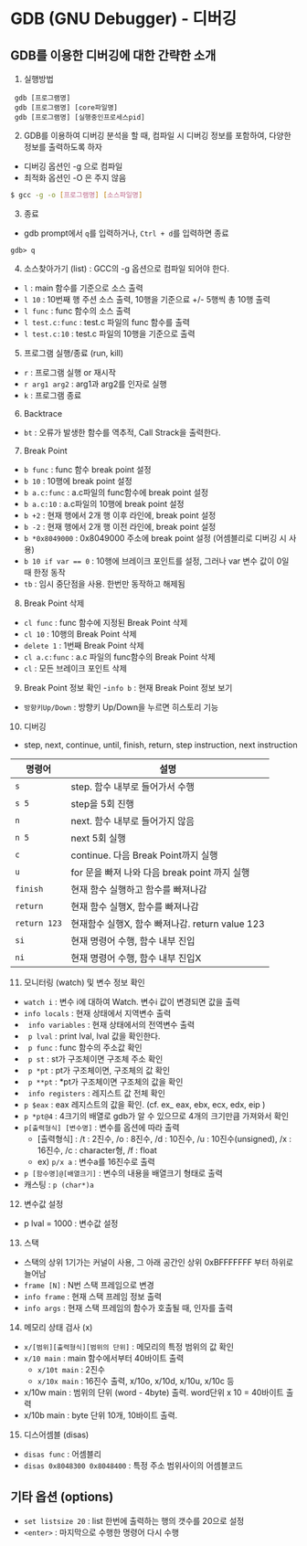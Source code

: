 # GDB (GNU Debugger) - 디버깅  #

## GDB를 이용한 디버깅에 대한 간략한 소개 ##

1. 실행방법
~~~
 gdb [프로그램명]
 gdb [프로그램명] [core파일명]
 gdb [프로그램명] [실행중인프로세스pid]
~~~

2. GDB를 이용하여 디버깅 분석을 할 때, 컴파일 시 디버깅 정보를 포함하여, 다양한 정보를 출력하도록 하자
- 디버깅 옵션인 -g 으로 컴파일
- 최적화 옵션인 -O 은 주지 않음
~~~bash
$ gcc -g -o [프로그램명] [소스파일명]
~~~
 
 3. 종료
 - gdb prompt에서 `q`를 입력하거나, `Ctrl + d`를 입력하면 종료
 ~~~
 gdb> q
 ~~~
 
 4. 소스찾아가기 (list) : GCC의 -g 옵션으로 컴파일 되어야 한다.
 - `l` : main 함수를 기준으로 소스 출력
 - `l 10` : 10번째 행 주션 소스 출력,  10행을 기준으료 +/- 5행씩 총 10행 출력
 - `l func` : func 함수의 소스 출력
 - `l test.c:func` : test.c 파일의 func 함수를 출력
 - `l test.c:10` : test.c 파일의 10행을 기준으로 출력
 
5. 프로그램 실행/종료 (run, kill)
- `r`   : 프로그램 실행 or 재시작
-  `r arg1 arg2` : arg1과 arg2를 인자로 실행
-  `k`   : 프로그램 종료

6. Backtrace
- `bt` : 오류가 발생한 함수를 역추적, Call Strack을 출력한다.

7. Break Point
- `b func`  : func 함수 break point 설정 
- `b 10`  : 10행에 break point 설정 
- `b a.c:func` : a.c파일의 func함수에 break point 설정 
- `b a.c:10` : a.c파일의 10행에 break point 설정 
- `b +2`  : 현재 행에서 2개 행 이후 라인에, break point 설정 
- `b -2`  : 현재 행에서 2개 행 이전 라인에, break point 설정 
- `b *0x8049000` : 0x8049000 주소에 break point 설정  (어셈블리로 디버깅 시 사용)
- `b 10 if var == 0` : 10행에 브레이크 포인트를 설정, 그러나 var 변수 값이 0일 때 한정 동작
- `tb`   : 임시 중단점을 사용. 한번만 동작하고 해제됨

8. Break Point 삭제
-  `cl func`  : func 함수에 지정된 Break Point 삭제
- `cl 10`  : 10행의 Break Point 삭제
- `delete 1` : 1번째 Break Point 삭제 
- `cl a.c:func` : a.c 파일의 func함수의 Break Point 삭제
- `cl`   : 모든 브레이크 포인트 삭제

9. Break Point 정보 확인 
-`info b`  : 현재 Break Point 정보 보기
- `방향키Up/Down` : 방향키 Up/Down을 누르면 히스토리 기능

10. 디버깅
- step, next, continue, until, finish, return, step instruction, next instruction

| 명령어 |  설명                 |
|------  |-----------------|
| `s`    | step. 함수 내부로 들어가서 수행                |
| `s 5`  | step을 5회 진행               |
| `n`    | next. 함수 내부로 들어가지 않음                |
| `n 5`  | next 5회 실행                |
| `c`    | continue. 다음 Break Point까지 실행                |
| `u`    | for 문을 빠져 나와 다음 break point 까지 실행                |
| `finish` |  현재 함수 실행하고 함수를 빠져나감               |
| `return` |  현재 함수 실행X, 함수를 빠져나감               |
| `return 123` | 현재함수 실행X, 함수 빠져나감. return value 123                |
| `si`   | 현재 명령어 수행, 함수 내부 진입                |
| `ni`   | 현재 명령어 수행, 함수 내부 진입X                |

11. 모니터링 (watch) 및 변수 정보 확인
- `watch i` : 변수 i에 대하여 Watch. 변수i 값이 변경되면 값을 출력
- `info locals` : 현재 상태에서 지역변수 출력
- ` info variables` : 현재 상태에서의 전역변수 출력 
- ` p lval`  : print lval, lval 값을 확인한다.
- ` p func`  : func 함수의 주소값 확인
- ` p st`  : st가 구조체이면 구조체 주소 확인
- ` p *pt`  : pt가 구조체이면, 구조체의 값 확인
- ` p **pt`  : *pt가 구조체이면 구조체의 값을 확인
- ` info registers` : 레지스트 값 전체 확인 
- `p $eax`  : eax 레지스트의 값을 확인. (cf. ex_ eax, ebx, ecx, edx, eip ) 
- `p *pt@4`  : 4크기의 배열로 gdb가 알 수 있으므로 4개의 크기만큼 가져와서 확인
- `p[출력형식] [변수명]` : 변수를 옵션에 따라 출력
   - [출력형식] : /t : 2진수, /o : 8진수, /d : 10진수, /u : 10진수(unsigned), /x : 16진수, /c : character형, /f : float
   - ex) `p/x a` : 변수a를 16진수로 출력
- `p [함수명]@[배열크기]` : 변수의 내용을 배열크기 형태로 출력
- 캐스팅 : `p (char*)a` 

12. 변수값 설정
 - p lval = 1000 : 변수값 설정
 
13. 스택
- 스택의 상위 1기가는 커널이 사용, 그 아래 공간인  상위 0xBFFFFFFF 부터 하위로 늘어남
- `frame [N]` : N번 스택 프레임으로 변경
- `info frame` : 현재 스택 프레임 정보 출력
- `info args` : 현재 스택 프레임의 함수가 호출될 때, 인자를 출력


14. 메모리 상태 검사 (x)
- `x/[범위][출력형식][범위의 단위]` : 메모리의 특정 범위의 값 확인
- `x/10 main` : main 함수에서부터 40바이트 출력
  - `x/10t main` : 2진수
  - `x/10x main` : 16진수 출력,  x/10o, x/10d, x/10u, x/10c 등 
- x/10w main : 범위의 단위 (word - 4byte) 출력.  word단위 x 10 = 40바이트 출력
- x/10b main : byte 단위 10개, 10바이트 출력.

15. 디스어셈블 (disas)
- `disas func` : 어셈블리 
- `disas 0x8048300 0x8048400` : 특정 주소 범위사이의 어셈블코드

 
## 기타 옵션 (options) ##

- `set listsize 20` : list 한번에 출력하는 행의 갯수를 20으로 설정 
- `<enter>` : 마지막으로 수행한 명령어 다시 수행



